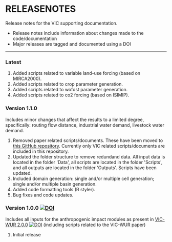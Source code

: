 # RELEASENOTES
Release notes for the VIC supporting documentation.

  * Release notes include information about changes made to the code/documentation
  * Major releases are tagged and documented using a DOI

----
### Latest

1. Added scripts related to variable land-use forcing (based on MIRCA2000).
2. Added scripts related to crop parameter generation.
3. Added scripts related to wofost parameter generation.
4. Added scripts related to co2 forcing (based on ISIMIP).

### Version 1.1.0
Includes minor changes that affect the results to a limited degree, specifically: routing flow distance, industrial water demand, livestock water demand.

1. Removed paper related scripts/documents. These have been moved to [this GitHub repository](https://github.com/bramdr/papers). Currently only VIC related scripts/documents are included in this repository.
2. Updated the folder structure to remove redundand data. All input data is located in the folder 'Data', all scripts are located in the folder 'Scripts', and all outputs are located in the folder 'Outputs'. Scripts have been updated.
3. Included domain generation: single and/or multiple cell generation; single and/or multiple basin generation.
4. Added code formatting tools (R styler).
5. Bug fixes and code updates.

### Version 1.0.0 [![DOI](https://zenodo.org/badge/DOI/10.5281/zenodo.3401411.svg)](https://doi.org/10.5281/zenodo.3401411)
Includes all inputs for the anthropogenic impact modules as present in [VIC-WUR 2.0.0](https://github.com/wur-wsg/VIC/tree/VIC-WUR.2.0.0) [![DOI](https://zenodo.org/badge/DOI/10.5281/zenodo.3399450.svg)](https://doi.org/10.5281/zenodo.3399450) (including scripts related to the VIC-WUR paper)

1. Initial release
